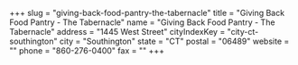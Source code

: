 +++
slug = "giving-back-food-pantry-the-tabernacle"
title = "Giving Back Food Pantry - The Tabernacle"
name = "Giving Back Food Pantry - The Tabernacle"
address = "1445 West Street"
cityIndexKey = "city-ct-southington"
city = "Southington"
state = "CT"
postal = "06489"
website = ""
phone = "860-276-0400"
fax = ""
+++
